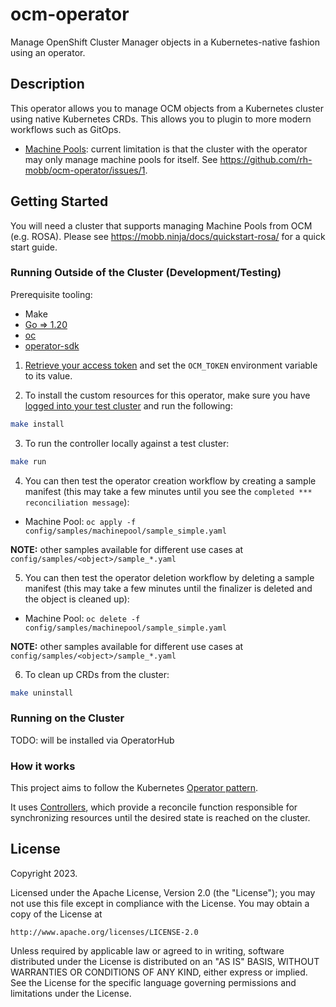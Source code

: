 # ocm-operator

Manage OpenShift Cluster Manager objects in a Kubernetes-native fashion using 
an operator.


## Description

This operator allows you to manage OCM objects from a Kubernetes cluster using 
native Kubernetes CRDs.  This allows you to plugin to more modern workflows such 
as GitOps.

* [Machine Pools](https://docs.openshift.com/rosa/rosa_cluster_admin/rosa_nodes/rosa-nodes-machinepools-about.html#machine-pools): 
current limitation is that the cluster with the operator may only manage 
machine pools for itself.  See https://github.com/rh-mobb/ocm-operator/issues/1.


## Getting Started

You will need a cluster that supports managing Machine Pools from OCM (e.g. ROSA).  Please 
see https://mobb.ninja/docs/quickstart-rosa/ for a quick start guide.


### Running Outside of the Cluster (Development/Testing)

Prerequisite tooling:

* Make
* [Go => 1.20](https://go.dev/doc/install)
* [oc](https://docs.openshift.com/container-platform/4.12/cli_reference/openshift_cli/getting-started-cli.html)
* [operator-sdk](https://sdk.operatorframework.io/docs/installation/)

1. [Retrieve your access token](https://mobb.ninja/docs/quickstart-rosa/#get-a-red-hat-offline-access-token) and set the `OCM_TOKEN` environment variable to its value.

2. To install the custom resources for this operator, make sure you have [logged into 
your test cluster](https://docs.openshift.com/rosa/rosa_install_access_delete_clusters/rosa-sts-accessing-cluster.html) and run the following:

```bash
make install
```

3. To run the controller locally against a test cluster:

```bash
make run
```

4. You can then test the operator creation workflow by creating a sample manifest (this may take a few minutes until you see the `completed *** reconciliation message`):

* Machine Pool: `oc apply -f config/samples/machinepool/sample_simple.yaml`

**NOTE:** other samples available for different use cases at `config/samples/<object>/sample_*.yaml`

5. You can then test the operator deletion workflow by deleting a sample manifest (this may take a few minutes until the finalizer is deleted and the object is cleaned
up):

* Machine Pool: `oc delete -f config/samples/machinepool/sample_simple.yaml`

**NOTE:** other samples available for different use cases at `config/samples/<object>/sample_*.yaml`

6. To clean up CRDs from the cluster:

```bash
make uninstall
```


### Running on the Cluster

TODO: will be installed via OperatorHub


### How it works
This project aims to follow the Kubernetes [Operator pattern](https://kubernetes.io/docs/concepts/extend-kubernetes/operator/).

It uses [Controllers](https://kubernetes.io/docs/concepts/architecture/controller/),
which provide a reconcile function responsible for synchronizing resources until the desired state is reached on the cluster.


## License

Copyright 2023.

Licensed under the Apache License, Version 2.0 (the "License");
you may not use this file except in compliance with the License.
You may obtain a copy of the License at

    http://www.apache.org/licenses/LICENSE-2.0

Unless required by applicable law or agreed to in writing, software
distributed under the License is distributed on an "AS IS" BASIS,
WITHOUT WARRANTIES OR CONDITIONS OF ANY KIND, either express or implied.
See the License for the specific language governing permissions and
limitations under the License.

